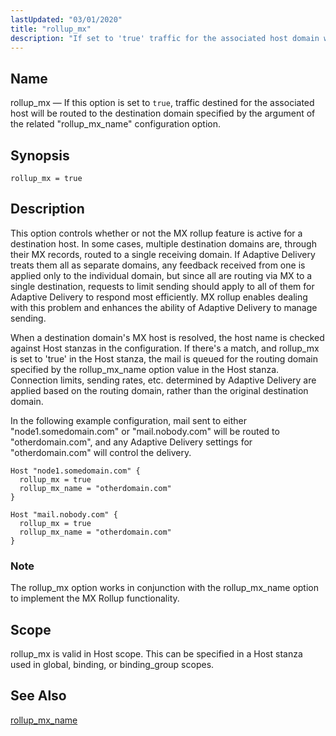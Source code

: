```yaml
---
lastUpdated: "03/01/2020"
title: "rollup_mx"
description: "If set to 'true' traffic for the associated host domain will be routed to the MX host of the destination host domain specified by the argument of the related rollup_mx_name option. This enhances the ability of Adaptive Delivery to respond to feedback from receiving domains. Usable in host stanzas, which can be included in global, binding or binding_group scopes."
---
```


<a name="conf.ref.rollup_mx"></a>
## Name

rollup_mx — If this option is set to `true`, traffic destined for the associated host will be routed to the destination domain specified by the argument of the related "rollup_mx_name" configuration option.

## Synopsis

`rollup_mx = true`

## Description
This option controls whether or not the MX rollup feature is active for a destination host. In some cases, multiple destination domains are, through their MX records, routed to a single receiving domain. If Adaptive Delivery treats them all as separate domains, any feedback received from one is applied only to the individual domain, but since all are routing via MX to a single destination, requests to limit sending should apply to all of them for Adaptive Delivery to respond most efficiently.  MX rollup enables dealing with this problem and enhances the ability of Adaptive Delivery to manage sending.

When a destination domain's MX host is resolved, the host name is checked against Host stanzas in the configuration.  If there's a match, and rollup_mx is set to 'true' in the Host stanza, the mail is queued for the routing domain specified by the rollup_mx_name option value in the Host stanza.  Connection limits, sending rates, etc. determined by Adaptive Delivery are applied based on the routing domain, rather than the original destination domain.

In the following example configuration, mail sent to either "node1.somedomain.com" or "mail.nobody.com" will be routed to "otherdomain.com", and any Adaptive Delivery settings for "otherdomain.com" will control the delivery.

```
Host "node1.somedomain.com" {
  rollup_mx = true
  rollup_mx_name = "otherdomain.com"
}

Host "mail.nobody.com" {
  rollup_mx = true
  rollup_mx_name = "otherdomain.com"
}
```

### Note

The rollup_mx option works in conjunction with the rollup_mx_name option to implement the MX Rollup functionality.

## Scope

rollup_mx is valid in Host scope.  This can be specified in a Host stanza used in global, binding, or binding_group scopes.

## See Also

[rollup_mx_name](/momentum/4/ref-rollup-mx-name)
